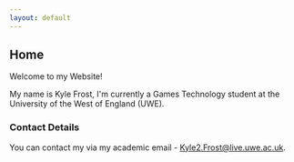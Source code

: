```yaml
---
layout: default
---  
```

## Home

Welcome to my Website!

My name is Kyle Frost, I'm currently a Games Technology student at the University of the West of England (UWE). 

### Contact Details

You can contact my via my academic email - Kyle2.Frost@live.uwe.ac.uk.
